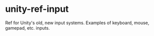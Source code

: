 # unity-ref-input
 Ref for Unity's old, new input systems. Examples of keyboard, mouse, gamepad, etc. inputs.
